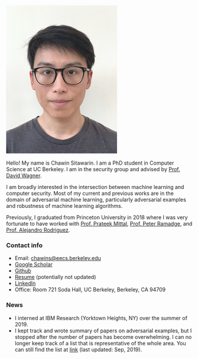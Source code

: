 ![profile_pic](/assets/profile_image.png)

Hello! My name is Chawin Sitawarin. I am a PhD student in Computer Science at UC Berkeley. I am in the security group and advised by [Prof. David Wagner](https://people.eecs.berkeley.edu/~daw/).

I am broadly interested in the intersection between machine learning and computer security. Most of my current and previous works are in the domain of adversarial machine learning, particularly adversarial examples and robustness of machine learning algorithms.

Previously, I graduated from Princeton University in 2018 where I was very fortunate to have worked with [Prof. Prateek Mittal](https://www.princeton.edu/~pmittal/), [Prof. Peter Ramadge](http://faculty.ee.princeton.edu/ramadge/doku.html), and [Prof. Alejandro Rodriguez](http://faculty.ee.princeton.edu/arodriguez/).

### Contact info

- Email: chawins@eecs.berkeley.edu
- [Google Scholar](https://scholar.google.com/citations?hl=en&authuser=1&user=AxUAEQ4AAAAJ)
- [Github](https://github.com/chawins)
- [Resume](/assets/Chawin_Sitawarin_CV.pdf) (potentially not updated)
- [LinkedIn](https://www.linkedin.com/in/chawins/)
- Office: Room 721 Soda Hall, UC Berkeley, Berkeley, CA 94709

### News

- I interned at IBM Research (Yorktown Heights, NY) over the summer of 2019.
- I kept track and wrote summary of papers on adversarial examples, but I stopped after the number of papers has become overwhelming. I can no longer keep track of a list that is representative of the whole area. You can still find the list at [link](https://github.com/chawins/Adversarial-Examples-Reading-List) (last updated: Sep, 2019).
